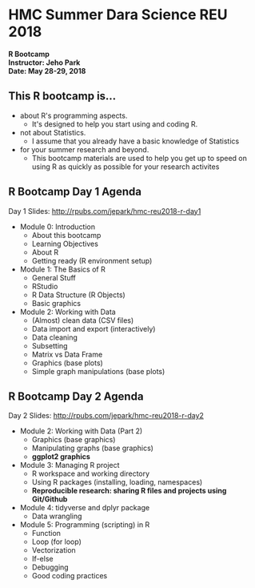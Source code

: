 # HMC Summer Dara Science REU 2018
**R Bootcamp  
Instructor: Jeho Park  
Date: May 28-29, 2018**

## This R bootcamp is...
* about R's programming aspects.
  - It's designed to help you start using and coding R.
* not about Statistics.
  - I assume that you already have a basic knowledge of Statistics
* for your summer research and beyond.
  - This bootcamp materials are used to help you get up to speed on using R as quickly as possible for your research activites 

## R Bootcamp Day 1 Agenda
Day 1 Slides: http://rpubs.com/jepark/hmc-reu2018-r-day1

* Module 0: Introduction
  + About this bootcamp
  + Learning Objectives
  + About R
  + Getting ready (R environment setup)
* Module 1: The Basics of R
  + General Stuff
  + RStudio
  + R Data Structure (R Objects)
  + Basic graphics
* Module 2: Working with Data
  + (Almost) clean data (CSV files)
  + Data import and export (interactively)
  + Data cleaning
  + Subsetting
  + Matrix vs Data Frame 
  + Graphics (base plots)
  + Simple graph manipulations (base plots)
## R Bootcamp Day 2 Agenda
Day 2 Slides: http://rpubs.com/jepark/hmc-reu2018-r-day2
* Module 2: Working with Data (Part 2)
  + Graphics (base graphics)
  + Manipulating graphs (base graphics)
  + **ggplot2 graphics**
* Module 3: Managing R project
  + R workspace and working directory
  + Using R packages (installing, loading, namespaces)
  + **Reproducible research: sharing R files and projects using Git/Github**
* Module 4: tidyverse and dplyr package
  + Data wrangling
* Module 5: Programming (scripting) in R
  + Function
  + Loop (for loop)
  + Vectorization
  + If-else
  + Debugging
  + Good coding practices

